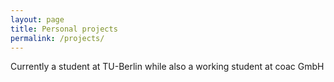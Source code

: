 ```yaml
---
layout: page
title: Personal projects
permalink: /projects/
---
```


Currently a student at TU-Berlin while also a working student at coac GmbH